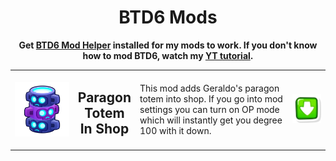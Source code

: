 <h1 align="center">BTD6 Mods</h1>
<p align="center"><b>Get <a href="https://github.com/gurrenm3/BTD-Mod-Helper/releases/latest">BTD6 Mod Helper</a> installed for my mods to work. If you don't know how to mod BTD6, watch my <a href="https://www.youtube.com/watch?v=xHQzRt8Z6YE">YT tutorial</a>.</b>
</p>

<table style="table-layout:fixed">
    <tr>
        <td width="20%" align="left">
            <img align="left"  alt="Icon" width="100%" src="https://raw.githubusercontent.com/Jonyboylovespie/ParagonTotemInShop/main/ParagonPowerTotemPortrait.png">
        </td>
        <td width="15%" align="center">
            <h2>Paragon Totem In Shop</h2>
        </td>
        <td>
           This mod adds Geraldo's paragon totem into shop. If you go into mod settings you can turn on OP mode which will instantly get you degree 100 with it down.
        </td>
        <td width="12%">
            <a href="https://github.com/Jonyboylovespie/BTD6-Mods/blob/main/Mods/ParagonTotem.dll?raw=true"><img alt="Download" src="https://github.com/Darinsky/Bloons-TD6-Mods/blob/main/download_small.png?raw=true"></a>
        </td>
    </tr>

